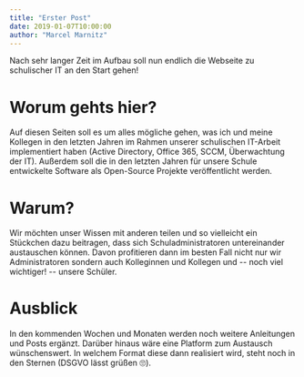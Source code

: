 ```yaml
---
title: "Erster Post"
date: 2019-01-07T10:00:00
author: "Marcel Marnitz"
---
```


Nach sehr langer Zeit im Aufbau soll nun endlich die Webseite zu schulischer IT an den Start gehen!

<!--more-->

# Worum gehts hier?

Auf diesen Seiten soll es um alles mögliche gehen, was ich und meine Kollegen in den letzten Jahren im Rahmen unserer
schulischen IT-Arbeit implementiert haben (Active Directory, Office 365, SCCM, Überwachtung der IT). Außerdem soll die
in den letzten Jahren für unsere Schule entwickelte Software als Open-Source Projekte veröffentlicht werden.

# Warum?

Wir möchten unser Wissen mit anderen teilen und so vielleicht ein Stückchen dazu beitragen, dass sich Schuladministratoren 
untereinander austauschen können. Davon profitieren dann im besten Fall nicht nur wir Administratoren sondern auch Kolleginnen
und Kollegen und -- noch viel wichtiger! -- unsere Schüler.

# Ausblick

In den kommenden Wochen und Monaten werden noch weitere Anleitungen und Posts ergänzt. Darüber hinaus wäre eine Platform zum
Austausch wünschenswert. In welchem Format diese dann realisiert wird, steht noch in den Sternen (DSGVO lässt grüßen 🙄). 